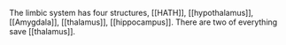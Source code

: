 The limbic system has four structures, [[HATH]], [[hypothalamus]], [[Amygdala]], [[thalamus]], [[hippocampus]]. There are two of everything save [[thalamus]].
